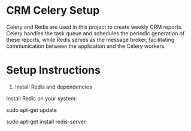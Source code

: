 # CRM Celery Setup

Celery and Redis are used in this project to create weekly CRM reports. Celery handles the task queue and schedules the periodic generation of these reports, while Redis serves as the message broker, facilitating communication between the application and the Celery workers.

# Setup Instructions
1. Install Redis and dependencies

Install Redis on your system:

sudo apt-get update

sudo apt-get install redis-server

